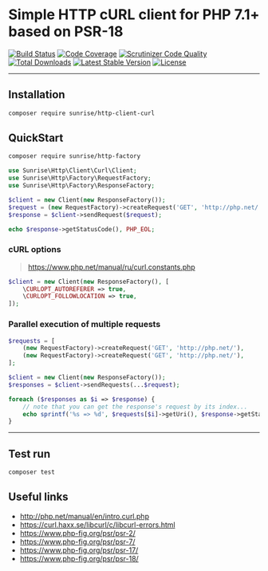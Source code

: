 # Simple HTTP cURL client for PHP 7.1+ based on PSR-18

[![Build Status](https://scrutinizer-ci.com/g/sunrise-php/http-client-curl/badges/build.png?b=master)](https://scrutinizer-ci.com/g/sunrise-php/http-client-curl/build-status/master)
[![Code Coverage](https://scrutinizer-ci.com/g/sunrise-php/http-client-curl/badges/coverage.png?b=master)](https://scrutinizer-ci.com/g/sunrise-php/http-client-curl/?branch=master)
[![Scrutinizer Code Quality](https://scrutinizer-ci.com/g/sunrise-php/http-client-curl/badges/quality-score.png?b=master)](https://scrutinizer-ci.com/g/sunrise-php/http-client-curl/?branch=master)
[![Total Downloads](https://poser.pugx.org/sunrise/http-client-curl/downloads?format=flat)](https://packagist.org/packages/sunrise/http-client-curl)
[![Latest Stable Version](https://poser.pugx.org/sunrise/http-client-curl/v/stable?format=flat)](https://packagist.org/packages/sunrise/http-client-curl)
[![License](https://poser.pugx.org/sunrise/http-client-curl/license?format=flat)](https://packagist.org/packages/sunrise/http-client-curl)

---

## Installation

```bash
composer require sunrise/http-client-curl
```

## QuickStart

```bash
composer require sunrise/http-factory
```

```php
use Sunrise\Http\Client\Curl\Client;
use Sunrise\Http\Factory\RequestFactory;
use Sunrise\Http\Factory\ResponseFactory;

$client = new Client(new ResponseFactory());
$request = (new RequestFactory)->createRequest('GET', 'http://php.net/');
$response = $client->sendRequest($request);

echo $response->getStatusCode(), PHP_EOL;
```

### cURL options

> https://www.php.net/manual/ru/curl.constants.php

```php
$client = new Client(new ResponseFactory(), [
    \CURLOPT_AUTOREFERER => true,
    \CURLOPT_FOLLOWLOCATION => true,
]);
```

### Parallel execution of multiple requests

```php
$requests = [
    (new RequestFactory)->createRequest('GET', 'http://php.net/'),
    (new RequestFactory)->createRequest('GET', 'http://php.net/'),
];

$client = new Client(new ResponseFactory());
$responses = $client->sendRequests(...$request);

foreach ($responses as $i => $response) {
    // note that you can get the response's request by its index...
    echo sprintf('%s => %d', $requests[$i]->getUri(), $response->getStatusCode()), PHP_EOL;
}
```

---

## Test run

```bash
composer test
```

## Useful links

* http://php.net/manual/en/intro.curl.php
* https://curl.haxx.se/libcurl/c/libcurl-errors.html
* https://www.php-fig.org/psr/psr-2/
* https://www.php-fig.org/psr/psr-7/
* https://www.php-fig.org/psr/psr-17/
* https://www.php-fig.org/psr/psr-18/
